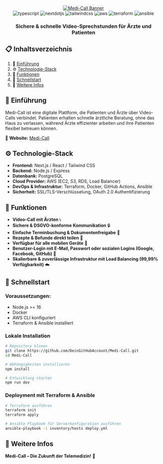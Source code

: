 <div align="center">
  <br />
    <a href="https://Macht.top" target="_blank">
      <img src="/mnt/data/Medi-Call.png" alt="Medi-Call Banner">
    </a>
  <br />

  <div>
    <img src="https://img.shields.io/badge/-TypeScript-black?style=for-the-badge&logoColor=white&logo=typescript&color=3178C6" alt="typescript" />
    <img src="https://img.shields.io/badge/-Next_JS-black?style=for-the-badge&logoColor=white&logo=nextdotjs&color=000000" alt="nextdotjs" />
    <img src="https://img.shields.io/badge/-Tailwind_CSS-black?style=for-the-badge&logoColor=white&logo=tailwindcss&color=06B6D4" alt="tailwindcss" />
    <img src="https://img.shields.io/badge/-AWS-black?style=for-the-badge&logoColor=white&logo=amazonaws&color=FF9900" alt="aws" />
    <img src="https://img.shields.io/badge/-Terraform-black?style=for-the-badge&logoColor=white&logo=terraform&color=623CE4" alt="terraform" />
    <img src="https://img.shields.io/badge/-Ansible-black?style=for-the-badge&logoColor=white&logo=ansible&color=EE0000" alt="ansible" />
  </div>

  <h3 align="center">Sichere & schnelle Video-Sprechstunden für Ärzte und Patienten</h3>
</div>

## 📋 Inhaltsverzeichnis

1. 🤖 [Einführung](#einfuhrung)
2. ⚙️ [Technologie-Stack](#tech-stack)
3. 🔋 [Funktionen](#funktionen)
4. 🤸 [Schnellstart](#schnellstart)
5. 🚀 [Weitere Infos](#mehr)

## 🤖 Einführung
Medi-Call ist eine digitale Plattform, die Patienten und Ärzte über Video-Calls verbindet. Patienten erhalten schnelle ärztliche Beratung, ohne das Haus zu verlassen, während Ärzte effizienter arbeiten und ihre Patienten flexibel betreuen können.

🔗 **Website:** [Medi-Call](https://Macht.top)

## ⚙️ Technologie-Stack
- **Frontend:** Next.js / React / Tailwind CSS
- **Backend:** Node.js / Express
- **Datenbank:** PostgreSQL
- **Cloud Provider:** AWS (EC2, S3, RDS, Load Balancer)
- **DevOps & Infrastruktur:** Terraform, Docker, GitHub Actions, Ansible
- **Sicherheit:** SSL/TLS-Verschlüsselung, OAuth 2.0 Authentifizierung

## 🔋 Funktionen
- **Video-Call mit Ärzten** 📞
- **Sichere & DSGVO-konforme Kommunikation** 🔒
- **Einfache Terminbuchung & Dokumentenfreigabe** 📅
- **Rezepte & Befunde direkt teilen** 📄
- **Verfügbar für alle mobilen Geräte** 📱
- **Benutzer-Login mit E-Mail, Passwort oder sozialen Logins (Google, Facebook, GitHub)** 🔐
- **Skalierbare & zuverlässige Infrastruktur mit Load Balancing (99,99% Verfügbarkeit)** ☁️

## 🤸 Schnellstart
### Voraussetzungen:
- Node.js >= 16
- Docker
- AWS CLI konfiguriert
- Terraform & Ansible installiert

### Lokale Installation
```bash
# Repository klonen
git clone https://github.com/DeinGitHubAccount/Medi-Call.git
cd Medi-Call

# Abhängigkeiten installieren
npm install

# Entwicklung starten
npm run dev
```

### Deployment mit Terraform & Ansible
```bash
# Terraform ausführen
terraform init
terraform apply

# Ansible Playbook für Serverkonfiguration ausführen
ansible-playbook -i inventory/hosts deploy.yml
```

## 🚀 Weitere Infos
**Medi-Call – Die Zukunft der Telemedizin!** 🚀

